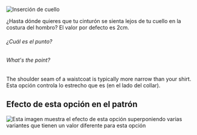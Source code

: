 ![Inserción de cuello](neckinset.svg)

¿Hasta dónde quieres que tu cinturón se sienta lejos de tu cuello en la costura del hombro? El valor por defecto es 2cm.

<Note>

###### ¿Cuál es el punto?

###### What's the point?

The shoulder seam of a waistcoat is typically more narrow than your shirt. Esta opción controla lo estrecho que es (en el lado del collar).

</Note>

## Efecto de esta opción en el patrón

![Esta imagen muestra el efecto de esta opción superponiendo varias variantes que tienen un valor diferente para esta opción](wahid_neckinset_sample.svg "Efecto de esta opción en el patrón")
